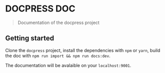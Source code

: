 # DOCPRESS DOC

> Documentation of the docpress project



## Getting started

Clone the `docpress` project, install the dependencies with `npm` or `yarn`, build the doc with `npm run import && npm run docs:dev`.

The documentation will be avalaible on your `localhost:9001`.















